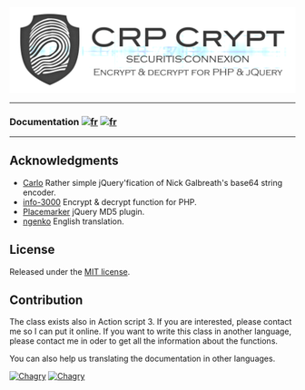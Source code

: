 ![logo](img/CRPLogo.png)

***
### Documentation [![fr](https://chagry.com/img/flag/en.gif)](Doc/CRP_EN.md) [![fr](https://chagry.com/img/flag/fr.gif)](Doc/CRP_FR.md)
***

## Acknowledgments

* [Carlo](https://github.com/carlo/jquery-base64) Rather simple jQuery'fication of Nick Galbreath's base64 string encoder.
* [info-3000](http://www.info-3000.com/) Encrypt & decrypt function for PHP.
* [Placemarker](https://github.com/placemarker/jQuery-MD5) jQuery MD5 plugin.
* [ngenko](https://github.com/ngenko) English translation.


## License

Released under the [ MIT license](http://opensource.org/licenses/mit-license.php).

## Contribution

The class exists also in Action script 3. If you are interested, please contact me so I can put it online. If you want to write this class in another language, please contact me in oder to get all the information about the functions.

You can also help us translating the documentation in other languages.

[![Chagry](https://pledgie.com/campaigns/24202.png?skin_name=chrome)](https://pledgie.com/campaigns/24202)
[![Chagry](https://chagry.com/img/def/donate.png)](https://chagry.com/)